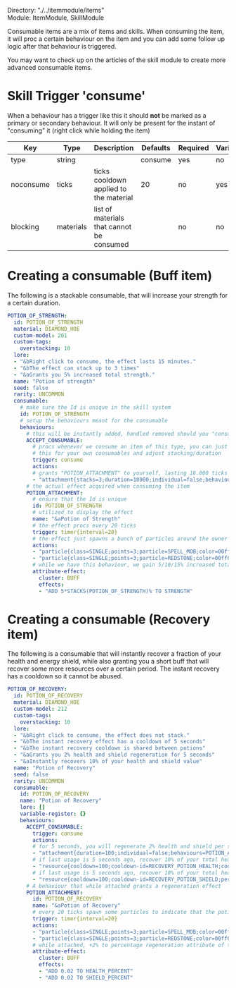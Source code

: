 Directory: "./../itemmodule/items"  
Module: ItemModule, SkillModule

Consumable items are a mix of items and skills. When consuming the item, it will proc a certain behaviour on the item and you can add some follow up logic after that behaviour is triggered. 

You may want to check up on the articles of the skill module to create more advanced consumable items.

# Skill Trigger 'consume'

When a behaviour has a trigger like this it should **not** be marked as a primary or secondary behaviour. It will only be present for the instant of "consuming" it (right click while holding the item)

| Key | Type | Description | Defaults | Required | Variable |
|-|-|-|-|-|-|
| type | string | | consume | yes | no |
| noconsume | ticks | ticks cooldown applied to the material | 20 | no | yes |
| blocking | materials | list of materials that cannot be consumed | | no | no |

# Creating a consumable (Buff item)

The following is a stackable consumable, that will increase your strength for a certain duration.

```yml
POTION_OF_STRENGTH:
  id: POTION_OF_STRENGTH
  material: DIAMOND_HOE
  custom-model: 201
  custom-tags:
    overstacking: 10
  lore:
  - "&bRight click to consume, the effect lasts 15 minutes."
  - "&bThe effect can stack up to 3 times"
  - "&aGrants you 5% increased total strength."
  name: "Potion of strength"
  seed: false
  rarity: UNCOMMON
  consumable:
    # make sure the Id is unique in the skill system
    id: POTION_OF_STRENGTH
    # setup the behaviours meant for the consumable
    behaviours:
      # this will be instantly added, handled removed should you "consume" the item
      ACCEPT_CONSUMABLE:
        # procs whenever we consume an item of this type, you can just copy-paste
        # this for your own consumables and adjust stacking/duration
        trigger: consume
        actions:
        # grants "POTION_ATTACHMENT" to yourself, lasting 18.000 ticks and stacking up to 3 times
        - "attachment{stacks=3;duration=18000;individual=false;behaviours=POTION_ATTACHMENT}@self"
      # the actual effect acquired when consuming the item
      POTION_ATTACHMENT:
        # ensure that the Id is unique
        id: POTION_OF_STRENGTH
        # utilized to display the effect
        name: "&aPotion of Strength"
        # the effect procs every 20 ticks
        trigger: timer{interval=20}
        # the effect just spawns a bunch of particles around the owner
        actions:
        - "particle{class=SINGLE;points=3;particle=SPELL_MOB;color=00ff00;random=1}@self"
        - "particle{class=SINGLE;points=3;particle=REDSTONE;color=00ff00;random=1}@self"
        # while we have this behaviour, we gain 5/10/15% increased total strength        
        attribute-effect:
          cluster: BUFF
          effects:
          - "ADD 5*STACKS(POTION_OF_STRENGTH)% TO STRENGTH"
```

# Creating a consumable (Recovery item)

The following is a consumable that will instantly recover a fraction of your health and energy shield, while also granting you a short buff that will recover some more resources over a certain period. The instant recovery has a cooldown so it cannot be abused.

```yml
POTION_OF_RECOVERY:
  id: POTION_OF_RECOVERY
  material: DIAMOND_HOE
  custom-model: 212
  custom-tags:
    overstacking: 10
  lore:
  - "&bRight click to consume, the effect does not stack."
  - "&bThe instant recovery effect has a cooldown of 5 seconds"
  - "&bThe instant recovery cooldown is shared between potions"
  - "&aGrants you 2% health and shield regeneration for 5 seconds"
  - "&aInstantly recovers 10% of your health and shield value"
  name: "Potion of Recovery"
  seed: false
  rarity: UNCOMMON
  consumable:
    id: POTION_OF_RECOVERY
    name: "Potion of Recovery"
    lore: []
    variable-register: {}
    behaviours:
      ACCEPT_CONSUMABLE:
        trigger: consume
        actions:
        # for 5 seconds, you will regenerate 2% health and shield per second
        - "attachment{duration=100;individual=false;behaviours=POTION_ATTACHMENT}@self"
        # if last usage is 5 seconds ago, recover 10% of your total health
        - "resource{cooldown=100;cooldown-id=RECOVERY_POTION_HEALTH;cooldownid=;percent=true;set=false;amount=0.10;target=SHIELD}@self"
        # if last usage is 5 seconds ago, recover 10% of your total health
        - "resource{cooldown=100;cooldown-id=RECOVERY_POTION_SHIELD;percent=true;set=false;amount=0.10;target=HEALTH}@self"
      # A behaviour that while attached grants a regeneration effect
      POTION_ATTACHMENT:
        id: POTION_OF_RECOVERY
        name: "&aPotion of Recovery"
        # every 20 ticks spawn some particles to indicate that the potion is active
        trigger: timer{interval=20}
        actions:
        - "particle{class=SINGLE;points=3;particle=SPELL_MOB;color=00ff00;random=1}@self"
        - "particle{class=SINGLE;points=3;particle=REDSTONE;color=00ff00;random=1}@self"
        # while attached, +2% to percentage regeneration attribute of the player.
        attribute-effect:
          cluster: BUFF
          effects:
          - "ADD 0.02 TO HEALTH_PERCENT"
          - "ADD 0.02 TO SHIELD_PERCENT"
```